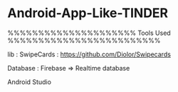 # Android-App-Like-TINDER

%%%%%%%%%%%%%%%%%%%%% Tools Used %%%%%%%%%%%%%%%%%%%%%%%%%

lib : SwipeCards  : https://github.com/Diolor/Swipecards

Database : Firebase => Realtime database

Android Studio
